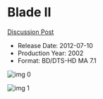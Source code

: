 # Blade II

[Discussion Post](https://www.avsforum.com/threads/bass-eq-for-filtered-movies.2995212/post-57304518)

* Release Date: 2012-07-10
* Production Year: 2002
* Format: BD/DTS-HD MA 7.1

![img 0](https://i.imgur.com/txaojWX.jpg)

![img 1](https://i.imgur.com/Pzmf3Ks.jpg)

